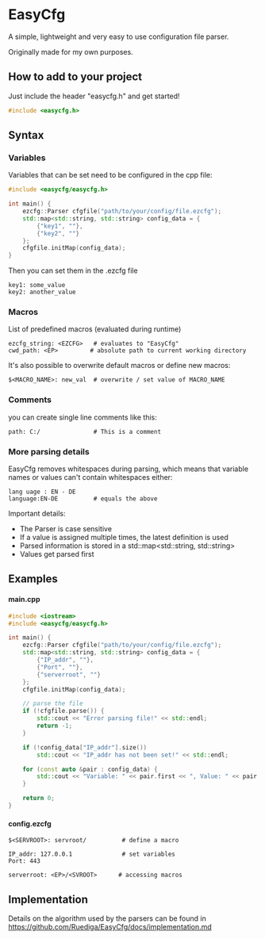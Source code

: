 # EasyCfg

A simple, lightweight and very easy to use configuration file parser.

Originally made for my own purposes.

## How to add to your project

Just include the header "easycfg.h" and get started!

```cpp
#include <easycfg.h>
```

## Syntax

### Variables

Variables that can be set need to be configured in the cpp file:

```cpp
#include <easycfg/easycfg.h>

int main() {
    ezcfg::Parser cfgfile("path/to/your/config/file.ezcfg");
    std::map<std::string, std::string> config_data = {
        {"key1", ""},
        {"key2", ""}
    };
    cfgfile.initMap(config_data);
}
```

Then you can set them in the .ezcfg file

```
key1: some_value
key2: another_value
```

### Macros

List of predefined macros (evaluated during runtime)

```
ezcfg_string: <EZCFG>   # evaluates to "EasyCfg"
cwd_path: <EP>         # absolute path to current working directory
```

It's also possible to overwrite default macros or define new macros:

```
$<MACRO_NAME>: new_val  # overwrite / set value of MACRO_NAME
```

### Comments

you can create single line comments like this:

```
path: C:/               # This is a comment
```

### More parsing details
EasyCfg removes whitespaces during parsing, which means that variable names or values can't contain whitespaces either:

```
lang uage : EN - DE
language:EN-DE          # equals the above
```

Important details:
- The Parser is case sensitive
- If a value is assigned multiple times, the latest definition is used
- Parsed information is stored in a std::map<std::string, std::string>
- Values get parsed first

## Examples

#### main.cpp
```cpp
#include <iostream>
#include <easycfg/easycfg.h>

int main() {
    ezcfg::Parser cfgfile("path/to/your/config/file.ezcfg");
    std::map<std::string, std::string> config_data = {
        {"IP_addr", ""},
        {"Port", ""},
        {"serverroot", ""}
    };
    cfgfile.initMap(config_data);

    // parse the file
    if (!cfgfile.parse()) {
        std::cout << "Error parsing file!" << std::endl;
        return -1;
    }

    if (!config_data["IP_addr"].size())
        std::cout << "IP_addr has not been set!" << std::endl;

    for (const auto &pair : config_data) {
        std::cout << "Variable: " << pair.first << ", Value: " << pair.second << std::endl;
    }

    return 0;
}
```

#### config.ezcfg
```
$<SERVROOT>: servroot/          # define a macro

IP_addr: 127.0.0.1              # set variables
Port: 443

serverroot: <EP>/<SVROOT>      # accessing macros
```


## Implementation

Details on the algorithm used by the parsers can be found in https://github.com/Ruediga/EasyCfg/docs/implementation.md